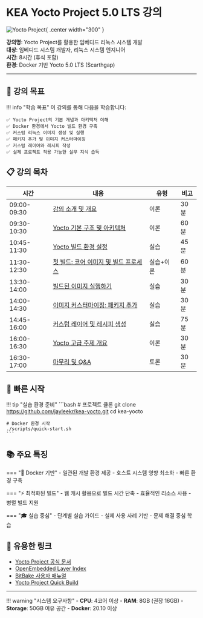 # KEA Yocto Project 5.0 LTS 강의

![Yocto Project](https://www.yoctoproject.org/wp-content/uploads/sites/32/2023/07/YoctoProject_Logo_RGB_White_small.png){ .center width="300" }

**강의명**: Yocto Project를 활용한 임베디드 리눅스 시스템 개발  
**대상**: 임베디드 시스템 개발자, 리눅스 시스템 엔지니어  
**시간**: 8시간 (휴식 포함)  
**환경**: Docker 기반 Yocto 5.0 LTS (Scarthgap)  

---

## 🎯 강의 목표

!!! info "학습 목표"
    이 강의를 통해 다음을 학습합니다:

    ✅ Yocto Project의 기본 개념과 아키텍처 이해  
    ✅ Docker 환경에서 Yocto 빌드 환경 구축  
    ✅ 커스텀 리눅스 이미지 생성 및 실행  
    ✅ 패키지 추가 및 이미지 커스터마이징  
    ✅ 커스텀 레이어와 레시피 작성  
    ✅ 실제 프로젝트 적용 가능한 실무 지식 습득  

## 📋 강의 목차

| 시간 | 내용 | 유형 | 비고 |
|------|------|------|------|
| 09:00-09:30 | [강의 소개 및 개요](lecture/intro.md) | 이론 | 30분 |
| 09:30-10:30 | [Yocto 기본 구조 및 아키텍처](lecture/architecture.md) | 이론 | 60분 |
| 10:45-11:30 | [Yocto 빌드 환경 설정](lecture/setup.md) | 실습 | 45분 |
| 11:30-12:30 | [첫 빌드: 코어 이미지 및 빌드 프로세스](lecture/first-build.md) | 실습+이론 | 60분 |
| 13:30-14:00 | [빌드된 이미지 실행하기](lecture/run-image.md) | 실습 | 30분 |
| 14:00-14:30 | [이미지 커스터마이징: 패키지 추가](lecture/customize.md) | 실습 | 30분 |
| 14:45-16:00 | [커스텀 레이어 및 레시피 생성](lecture/custom-layer.md) | 실습 | 75분 |
| 16:00-16:30 | [Yocto 고급 주제 개요](lecture/advanced.md) | 이론 | 30분 |
| 16:30-17:00 | [마무리 및 Q&A](lecture/conclusion.md) | 토론 | 30분 |

## 🚀 빠른 시작

!!! tip "실습 환경 준비"
    ```bash
    # 프로젝트 클론
    git clone https://github.com/jayleekr/kea-yocto.git
    cd kea-yocto
    
    # Docker 환경 시작
    ./scripts/quick-start.sh
    ```

## 📚 주요 특징

=== "🐋 Docker 기반"
    - 일관된 개발 환경 제공
    - 호스트 시스템 영향 최소화
    - 빠른 환경 구축

=== "⚡ 최적화된 빌드"
    - 웹 캐시 활용으로 빌드 시간 단축
    - 효율적인 리소스 사용
    - 병렬 빌드 지원

=== "🎓 실습 중심"
    - 단계별 실습 가이드
    - 실제 사용 사례 기반
    - 문제 해결 중심 학습

## 🔗 유용한 링크

- [Yocto Project 공식 문서](https://docs.yoctoproject.org/5.0/)
- [OpenEmbedded Layer Index](https://layers.openembedded.org/)
- [BitBake 사용자 매뉴얼](https://docs.yoctoproject.org/bitbake/)
- [Yocto Project Quick Build](https://docs.yoctoproject.org/brief-yoctoprojectqs/)

---

!!! warning "시스템 요구사항"
    - **CPU**: 4코어 이상
    - **RAM**: 8GB (권장 16GB)
    - **Storage**: 50GB 여유 공간
    - **Docker**: 20.10 이상 